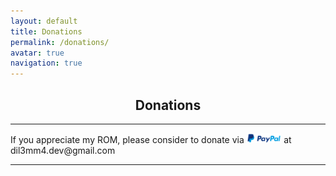 ```yaml
---
layout: default
title: Donations
permalink: /donations/
avatar: true
navigation: true
---
```

<h2 align="center">Donations</h2>

<hr>

<p>If you appreciate my ROM, please consider to donate via <img src="/assets/img/paypal.png" style="width: 11%"> at dil3mm4.dev@gmail.com</p>

<hr>

<script src="https://scripts.sirv.com/sirv.js"></script>
<div class="Sirv" data-effect="zoom"><img data-src="https://sirv.sirv.com/website/demos/tesla-model-x-1.jpg" />
  <img data-src="https://sirv.sirv.com/website/demos/tesla-model-x-2.jpg" />
  <img data-src="https://sirv.sirv.com/website/demos/tesla-model-x-3.jpg" />
</div>
